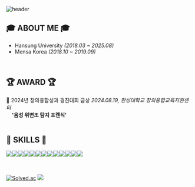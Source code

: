 ![header](https://capsule-render.vercel.app/api?type=waving&color=6994CDEE&text=&animation=twinkling&height=80)

## 🎓 ABOUT ME 🎓
- Hansung University _(2018.03 ~ 2025.08)_
- Mensa Korea _(2018.10 ~ 2019.09)_ 
<br>

## 🏆 AWARD 🏆

🏅 2024년 창의융합성과 경진대회 금상 *2024.08.19, 한성대학교 창의융합교육지원센터* <br>
&nbsp; &nbsp; <b>'음성 위변조 탐지 포렌식'</b>
<br><br>

## 🔨 SKILLS 🔨
<div style="display:flex; flex-direction:row;">
    <img src="https://img.shields.io/badge/java-007396?style=flat-square&logo=java&logoColor=white"> 
    <img src="https://img.shields.io/badge/Spring Boot-6DB33F?style=flat-square&logo=spring boot&logoColor=white"> 
    <img src="https://img.shields.io/badge/Gradle-02303A?style=flat-square&logo=gradle&logoColor=white">
    <img src="https://img.shields.io/badge/oracle-F80000?style=flat-square&logo=oracle&logoColor=white"> 
    <img src="https://img.shields.io/badge/mysql-4479A1?style=flat-square&logo=mysql&logoColor=white"> 
    <br>
    <img src="https://img.shields.io/badge/linux-FCC624?style=flat-square&logo=linux&logoColor=black"> 
    <img src="https://img.shields.io/badge/apache tomcat-F8DC75?style=flat-square&logo=apachetomcat&logoColor=black">
    <!-- <img src="https://img.shields.io/badge/Amazon AWS-232F3E?style=for-the-badge&logo=amazon aws&logoColor=white"> -->
    <!-- <img src="https://img.shields.io/badge/Amazon EC2-FF9900?style=for-the-badge&logo=amazon ec2&logoColor=white"> -->
    <!-- <img src="https://img.shields.io/badge/Amazon RDS-527FFF?style=for-the-badge&logo=amazon rds&logoColor=white"> -->
    <br>
    <img src="https://img.shields.io/badge/html5-E34F26?style=flat-square&logo=html5&logoColor=white"> 
    <img src="https://img.shields.io/badge/css-1572B6?style=flat-square&logo=css3&logoColor=white"> 
    <img src="https://img.shields.io/badge/javascript-F7DF1E?style=flat-square&logo=javascript&logoColor=black"> 
    <img src="https://img.shields.io/badge/node.js-339933?style=flat-square&logo=Node.js&logoColor=white">
    <img src="https://img.shields.io/badge/react-black?logo=react&style=flat-square">
    <img src="https://img.shields.io/badge/Express%20js-000000?style=flat-square&logo=express&logoColor=white">
    <!-- <img src="https://img.shields.io/badge/Backbone.js-0071B5?style=flat-square&logo=backbone.js&logoColor=black"> -->
    <!-- <img src="https://img.shields.io/badge/bootstrap-7952B3?style=flat-square&logo=bootstrap&logoColor=white"> -->
    <br>
</div><br>

## 
[![Solved.ac](http://mazassumnida.wtf/api/v2/generate_badge?boj=modelable)](https://solved.ac/modelable) <img src="https://github-readme-stats.vercel.app/api/top-langs/?username=modelable&layout=compact&hide=javascript,css,scss&theme=dracula&langs_count=8"/>

